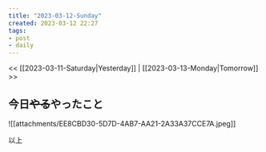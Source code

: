 ```yaml
---
title: "2023-03-12-Sunday"
created: 2023-03-12 22:27
tags:
- post
- daily
---
```


<< [[2023-03-11-Saturday|Yesterday]] | [[2023-03-13-Monday|Tomorrow]] >>

## 今日~~やる~~やったこと

![[attachments/EE8CBD30-5D7D-4AB7-AA21-2A33A37CCE7A.jpeg]]

以上